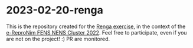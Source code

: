 # 2023-02-20-renga

This is the repository created for the [Renga exercise](https://repro.school/2023/02/03/renga/), in the context of the [e-ReproNim FENS NENS Cluster 2022](https://repro.school/portfolio/e-repronim-fens-nens-cluster-2022/). Feel free to participate, even if you are not on the project! :) PR are monitored.
